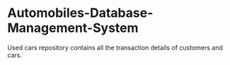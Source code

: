 # Automobiles-Database-Management-System
Used cars repository contains all the transaction details of customers and cars. 

